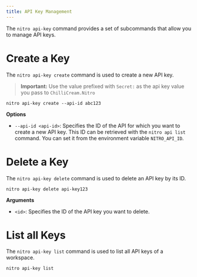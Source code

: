 ```yaml
---
title: API Key Management
---
```


The `nitro api-key` command provides a set of subcommands that allow you to manage API keys.

# Create a Key

The `nitro api-key create` command is used to create a new API key.

> **Important:** Use the value prefixed with `Secret:` as the api key value you pass to `ChilliCream.Nitro`

```shell
nitro api-key create --api-id abc123
```

**Options**

- `--api-id <api-id>`: Specifies the ID of the API for which you want to create a new API key. This ID can be retrieved with the `nitro api list` command. You can set it from the environment variable `NITRO_API_ID`.

# Delete a Key

The `nitro api-key delete` command is used to delete an API key by its ID.

```shell
nitro api-key delete api-key123
```

**Arguments**

- `<id>`: Specifies the ID of the API key you want to delete.

# List all Keys

The `nitro api-key list` command is used to list all API keys of a workspace.

```shell
nitro api-key list
```
